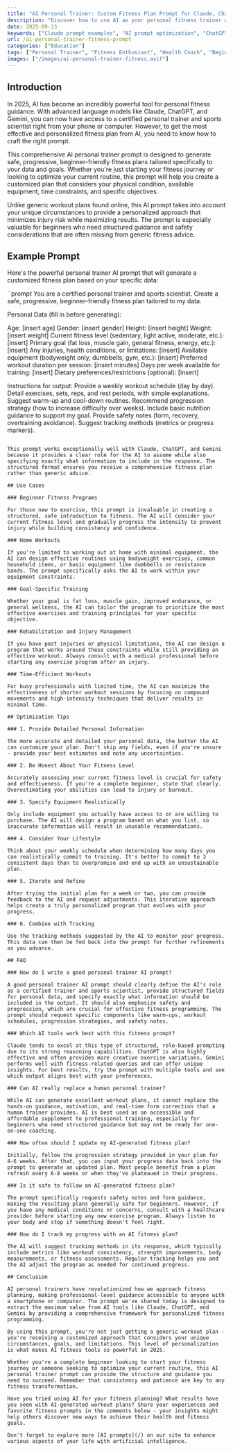 ```yaml
---
title: "AI Personal Trainer: Custom Fitness Plan Prompt for Claude, ChatGPT & Gemini"
description: "Discover how to use AI as your personal fitness trainer with this comprehensive prompt. Create safe, progressive workout plans tailored to your specific goals and physical condition."
date: 2025-09-13
keywords: ["Claude prompt examples", "AI prompt optimization", "ChatGPT prompt engineering"]
url: /ai-personal-trainer-fitness-prompt
categories: ["Education"]
tags: ["Personal Trainer", "Fitness Enthusiast", "Health Coach", "Beginner Athlete", "Wellness Professional"]
images: ["/images/ai-personal-trainer-fitness.avif"]
---
```


## Introduction

In 2025, AI has become an incredibly powerful tool for personal fitness guidance. With advanced language models like Claude, ChatGPT, and Gemini, you can now have access to a certified personal trainer and sports scientist right from your phone or computer. However, to get the most effective and personalized fitness plan from AI, you need to know how to craft the right prompt.

This comprehensive AI personal trainer prompt is designed to generate safe, progressive, beginner-friendly fitness plans tailored specifically to your data and goals. Whether you're just starting your fitness journey or looking to optimize your current routine, this prompt will help you create a customized plan that considers your physical condition, available equipment, time constraints, and specific objectives.

Unlike generic workout plans found online, this AI prompt takes into account your unique circumstances to provide a personalized approach that minimizes injury risk while maximizing results. The prompt is especially valuable for beginners who need structured guidance and safety considerations that are often missing from generic fitness advice.

## Example Prompt

Here's the powerful personal trainer AI prompt that will generate a customized fitness plan based on your specific data:

``prompt
You are a certified personal trainer and sports scientist. Create a safe, progressive, beginner-friendly fitness plan tailored to my data.

Personal Data (fill in before generating):

Age: [insert age]
Gender: [insert gender]
Height: [insert height]
Weight: [insert weight]
Current fitness level (sedentary, light active, moderate, etc.): [insert]
Primary goal (fat loss, muscle gain, general fitness, energy, etc.): [insert]
Any injuries, health conditions, or limitations: [insert]
Available equipment (bodyweight only, dumbbells, gym, etc.): [insert]
Preferred workout duration per session: [insert minutes]
Days per week available for training: [insert]
Dietary preferences/restrictions (optional): [insert]

Instructions for output:
Provide a weekly workout schedule (day by day).
Detail exercises, sets, reps, and rest periods, with simple explanations.
Suggest warm-up and cool-down routines.
Recommend progression strategy (how to increase difficulty over weeks).
Include basic nutrition guidance to support my goal.
Provide safety notes (form, recovery, overtraining avoidance).
Suggest tracking methods (metrics or progress markers).
```

This prompt works exceptionally well with Claude, ChatGPT, and Gemini because it provides a clear role for the AI to assume while also specifying exactly what information to include in the response. The structured format ensures you receive a comprehensive fitness plan rather than generic advice.

## Use Cases

### Beginner Fitness Programs

For those new to exercise, this prompt is invaluable in creating a structured, safe introduction to fitness. The AI will consider your current fitness level and gradually progress the intensity to prevent injury while building consistency and confidence.

### Home Workouts

If you're limited to working out at home with minimal equipment, the AI can design effective routines using bodyweight exercises, common household items, or basic equipment like dumbbells or resistance bands. The prompt specifically asks the AI to work within your equipment constraints.

### Goal-Specific Training

Whether your goal is fat loss, muscle gain, improved endurance, or general wellness, the AI can tailor the program to prioritize the most effective exercises and training principles for your specific objective.

### Rehabilitation and Injury Management

If you have past injuries or physical limitations, the AI can design a program that works around these constraints while still providing an effective workout. Always consult with a medical professional before starting any exercise program after an injury.

### Time-Efficient Workouts

For busy professionals with limited time, the AI can maximize the effectiveness of shorter workout sessions by focusing on compound movements and high-intensity techniques that deliver results in minimal time.

## Optimization Tips

### 1. Provide Detailed Personal Information

The more accurate and detailed your personal data, the better the AI can customize your plan. Don't skip any fields, even if you're unsure - provide your best estimates and note any uncertainties.

### 2. Be Honest About Your Fitness Level

Accurately assessing your current fitness level is crucial for safety and effectiveness. If you're a complete beginner, state that clearly. Overestimating your abilities can lead to injury or burnout.

### 3. Specify Equipment Realistically

Only include equipment you actually have access to or are willing to purchase. The AI will design a program based on what you list, so inaccurate information will result in unusable recommendations.

### 4. Consider Your Lifestyle

Think about your weekly schedule when determining how many days you can realistically commit to training. It's better to commit to 3 consistent days than to overpromise and end up with an unsustainable plan.

### 5. Iterate and Refine

After trying the initial plan for a week or two, you can provide feedback to the AI and request adjustments. This iterative approach helps create a truly personalized program that evolves with your progress.

### 6. Combine with Tracking

Use the tracking methods suggested by the AI to monitor your progress. This data can then be fed back into the prompt for further refinements as you advance.

## FAQ

### How do I write a good personal trainer AI prompt?

A good personal trainer AI prompt should clearly define the AI's role as a certified trainer and sports scientist, provide structured fields for personal data, and specify exactly what information should be included in the output. It should also emphasize safety and progression, which are crucial for effective fitness programming. The prompt should request specific components like warm-ups, workout schedules, progression strategies, and safety notes.

### Which AI tools work best with this fitness prompt?

Claude tends to excel at this type of structured, role-based prompting due to its strong reasoning capabilities. ChatGPT is also highly effective and often provides more creative exercise variations. Gemini performs well with fitness-related queries and can offer unique insights. For best results, try the prompt with multiple tools and see which output aligns best with your preferences.

### Can AI really replace a human personal trainer?

While AI can generate excellent workout plans, it cannot replace the hands-on guidance, motivation, and real-time form correction that a human trainer provides. AI is best used as an accessible and affordable supplement to professional training, especially for beginners who need structured guidance but may not be ready for one-on-one coaching.

### How often should I update my AI-generated fitness plan?

Initially, follow the progression strategy provided in your plan for 4-6 weeks. After that, you can input your progress data back into the prompt to generate an updated plan. Most people benefit from a plan refresh every 6-8 weeks or when they've plateaued in their progress.

### Is it safe to follow an AI-generated fitness plan?

The prompt specifically requests safety notes and form guidance, making the resulting plans generally safe for beginners. However, if you have any medical conditions or concerns, consult with a healthcare provider before starting any new exercise program. Always listen to your body and stop if something doesn't feel right.

### How do I track my progress with an AI fitness plan?

The AI will suggest tracking methods in its response, which typically include metrics like workout consistency, strength improvements, body measurements, or fitness assessments. Regular tracking helps you and the AI adjust the program as needed for continued progress.

## Conclusion

AI personal trainers have revolutionized how we approach fitness planning, making professional-level guidance accessible to anyone with a smartphone or computer. The prompt we've shared today is designed to extract the maximum value from AI tools like Claude, ChatGPT, and Gemini by providing a comprehensive framework for personalized fitness programming.

By using this prompt, you're not just getting a generic workout plan - you're receiving a customized approach that considers your unique circumstances, goals, and limitations. This level of personalization is what makes AI fitness tools so powerful in 2025.

Whether you're a complete beginner looking to start your fitness journey or someone seeking to optimize your current routine, this AI personal trainer prompt can provide the structure and guidance you need to succeed. Remember that consistency and patience are key to any fitness transformation.

Have you tried using AI for your fitness planning? What results have you seen with AI-generated workout plans? Share your experiences and favorite fitness prompts in the comments below - your insights might help others discover new ways to achieve their health and fitness goals.

Don't forget to explore more [AI prompts](/) on our site to enhance various aspects of your life with artificial intelligence.